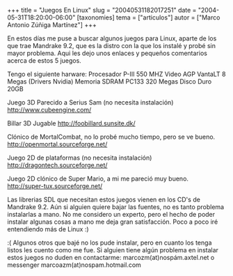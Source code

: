 +++
title = "Juegos En Linux"
slug = "20040531182017251"
date = "2004-05-31T18:20:00-06:00"
[taxonomies]
tema = ["articulos"]
autor = ["Marco Antonio Zúñiga Martínez"]
+++

En estos días me puse a buscar algunos juegos para Linux, aparte de los
que trae Mandrake 9.2, que es la distro con la que los instalé y probé
sin mayor problema. Aqui les dejo unos enlaces y pequeños comentarios
acerca de estos 5 juegos.

<!-- more -->
Tengo el siguiente harware: Procesador P-III 550 MHZ Video AGP VantaLT 8
Megas (Drivers Nvidia) Memoria SDRAM PC133 320 Megas Disco Duro 20GB

Juego 3D Parecido a Serius Sam (no necesita instalación)
http://www.cubeengine.com/

Billar 3D Jugable http://foobillard.sunsite.dk/

Clónico de MortalCombat, no lo probé mucho tiempo, pero se ve bueno.
http://openmortal.sourceforge.net/

Juego 2D de plataformas (no necesita instalación)
http://dragontech.sourceforge.net/

Juego 2D clónico de Super Mario, a mi me pareció muy bueno.
http://super-tux.sourceforge.net/

Las librerias SDL que necesitan estos juegos vienen en los CD's de
Mandrake 9.2. Aún si alguien quiere bajar las fuentes, no es tanto
problema instalarlas a mano. No me considero un experto, pero el hecho
de poder instalar algunas cosas a mano me deja gran satisfacción. Poco a
poco iré entendiendo más de Linux :)

:( Algunos otros que bajé no los pude instalar, pero en cuanto los tenga
listos les cuento como me fue. Si alguien tiene algún problema en
instalar estos juegos no duden en contactarme:
marcozm(at)nospám.axtel.net o messenger marcoazm(at)nospam.hotmail.com
